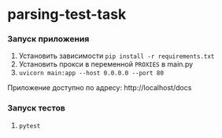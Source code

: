 # parsing-test-task


### Запуск приложения
1. Установить зависимости `pip install -r requirements.txt`
2. Установить прокси в переменной `PROXIES` в main.py
3. `uvicorn main:app --host 0.0.0.0 --port 80`

Приложение доступно по адресу:
http://localhost/docs

### Запуск тестов
1. `pytest`
